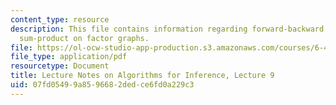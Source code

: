 ```yaml
---
content_type: resource
description: This file contains information regarding forward-backward algorithm,
  sum-product on factor graphs.
file: https://ol-ocw-studio-app-production.s3.amazonaws.com/courses/6-438-algorithms-for-inference-fall-2014/07fd05499a8596682dedce6fd0a229c3_MIT6_438F14_Lec9.pdf
file_type: application/pdf
resourcetype: Document
title: Lecture Notes on Algorithms for Inference, Lecture 9
uid: 07fd0549-9a85-9668-2ded-ce6fd0a229c3
---
```

